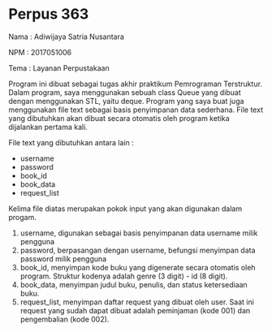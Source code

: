 # Perpus 363

Nama  : Adiwijaya Satria Nusantara

NPM   : 2017051006

Tema  : Layanan Perpustakaan

Program ini dibuat sebagai tugas akhir praktikum Pemrograman Terstruktur. Dalam program, saya menggunakan sebuah class Queue yang dibuat dengan menggunakan STL, yaitu deque. Program yang saya buat juga menggunakan file text sebagai basis penyimpanan data sederhana. File text yang dibutuhkan akan dibuat secara otomatis oleh program ketika dijalankan pertama kali.

File text yang dibutuhkan antara lain :
- username
- password
- book_id
- book_data
- request_list

Kelima file diatas merupakan pokok input yang akan digunakan dalam progam.
1. username, digunakan sebagai basis penyimpanan data username milik pengguna
2. password, berpasangan dengan username, befungsi menyimpan data password milik pengguna
3. book_id, menyimpan kode buku yang digenerate secara otomatis oleh program. Struktur kodenya adalah genre (3 digit) - id (8 digit).
4. book_data, menyimpan judul buku, penulis, dan status ketersediaan buku.
5. request_list, menyimpan daftar request yang dibuat oleh user. Saat ini request yang sudah dapat dibuat adalah peminjaman (kode 001) dan pengembalian (kode 002).
